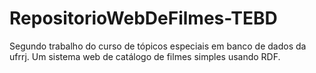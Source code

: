# RepositorioWebDeFilmes-TEBD
Segundo trabalho do curso de tópicos especiais em banco de dados da ufrrj. Um sistema web de catálogo de filmes simples usando RDF.
